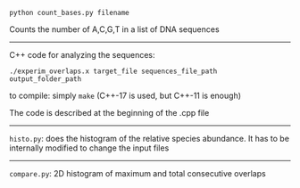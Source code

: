 `python count_bases.py filename`

Counts the number of A,C,G,T in a list of DNA sequences

-------------------------------------

C++ code for analyzing the sequences:

`./experim_overlaps.x target_file sequences_file_path output_folder_path`

to compile: simply `make` (C++-17 is used, but C++-11 is enough)

The code is described at the beginning of the .cpp file

-------------------------------------

`histo.py`: does the histogram of the relative species abundance. It has to be internally modified to change the input files

-------------------------------------

`compare.py`: 2D histogram of maximum and total consecutive overlaps
